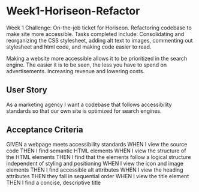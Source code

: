 # Week1-Horiseon-Refactor
Week 1 Challenge: On-the-job ticket for Horiseon. Refactoring codebase to make site more accessible. 
Tasks completed include: Consolidating and reorganizing the CSS stylesheet, adding alt text to images, commenting out stylesheet and html code, and making code easier to read.

Making a website more accessible allows it to be prioritized in the search engine. The easier it is to be seen, the less you have to spend on advertisements. Increasing revenue and lowering costs.

## User Story
As a marketing agency I want a codebase that follows accessibility standards so that our own site is optimized for search engines.

## Acceptance Criteria
GIVEN a webpage meets accessibility standards
WHEN I view the source code
THEN I find semantic HTML elements
WHEN I view the structure of the HTML elements
THEN I find that the elements follow a logical structure independent of styling and positioning
WHEN I view the icon and image elements
THEN I find accessible alt attributes
WHEN I view the heading attributes
THEN they fall in sequential order
WHEN I view the title element
THEN I find a concise, descriptive title


